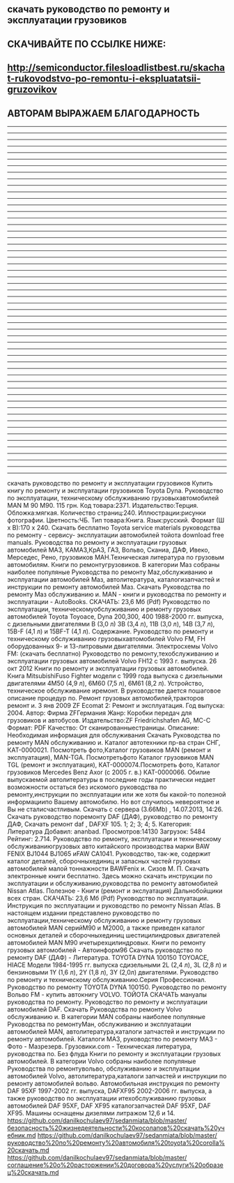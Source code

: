 скачать руководство по ремонту и эксплуатации грузовиков
--------------------------------------------------
СКАЧИВАЙТЕ ПО ССЫЛКЕ НИЖЕ:
--------------------------------------------------
http://semiconductor.filesloadlistbest.ru/skachat-rukovodstvo-po-remontu-i-ekspluatatsii-gruzovikov
--------------------------------------------------
АВТОРАМ ВЫРАЖАЕМ БЛАГОДАРНОСТЬ
--------------------------------------------------
--------------------------------------------------
--------------------------------------------------
--------------------------------------------------
--------------------------------------------------
--------------------------------------------------
--------------------------------------------------
--------------------------------------------------
--------------------------------------------------
--------------------------------------------------
--------------------------------------------------
--------------------------------------------------
--------------------------------------------------
--------------------------------------------------
--------------------------------------------------
--------------------------------------------------
--------------------------------------------------
--------------------------------------------------
--------------------------------------------------
--------------------------------------------------
--------------------------------------------------
--------------------------------------------------
--------------------------------------------------
--------------------------------------------------
--------------------------------------------------
--------------------------------------------------
--------------------------------------------------
--------------------------------------------------
--------------------------------------------------
--------------------------------------------------
--------------------------------------------------
--------------------------------------------------
--------------------------------------------------
--------------------------------------------------
--------------------------------------------------
--------------------------------------------------
--------------------------------------------------
--------------------------------------------------
--------------------------------------------------
--------------------------------------------------
--------------------------------------------------
--------------------------------------------------
--------------------------------------------------
--------------------------------------------------
--------------------------------------------------
--------------------------------------------------
--------------------------------------------------
--------------------------------------------------
--------------------------------------------------
--------------------------------------------------
--------------------------------------------------
--------------------------------------------------
--------------------------------------------------
--------------------------------------------------
--------------------------------------------------
скачать руководство по ремонту и эксплуатации грузовиков Купить книгу по ремонту и эксплуатации грузовиков Toyota Dyna. Руководство по эксплуатации, техническому обслуживанию грузовыхавтомобилей MAN M 90  M90. 115 грн. Код товара:2371. Издательство:Терция. Обложка:мягкая. Количество страниц:240. Иллюстрации:рисунки фотографии. Цветность:ЧБ. Тип товара:Книга. Язык:русский. Формат (Ш х В):170 х 240. Скачать бесплатно Toyota service materials руководства по ремонту - сервису- эксплуатации автомобилей тойота download free manuals. Руководства по ремонту и эксплуатации грузовых автомобилей МАЗ, КАМАЗ,КрАЗ, ГАЗ, Вольво, Сканиа, ДАФ, Ивеко, Мерседес, Рено, грузовиков МАН.Техническая литература по грузовым автомобилям. Книги по ремонтугрузовиков. В категории Маз собраны наиболее популяные Руководства по ремонту Maz,обслуживанию и эксплуатации автомобилей Маз, автолитература, каталогизапчастей и инструкции по ремонту автомобилей Маз. Скачать Руководства по ремонту Маз обслуживанию и. MAN - книги и руководства по ремонту и эксплуатации - AutoBooks. СКАЧАТЬ: 23,6 Мб (Pdf)  Руководство по эксплуатации, техническомуобслуживанию и ремонту грузовых автомобилей Toyota Toyoace, Dyna 200,300, 400 1988-2000 гг. выпуска, с дизельными двигателями В (3,0 л) 3B (3,4 л), 11B (3,0 л), 14B (3,7 л), 15B-F (4,1 л) и 15BF-T (4,1 л). Содержание. Руководство по ремонту и техническому обслуживанию грузовыхавтомобилей Volvo FM, FH оборудованных 9- и 13-литровыми двигателями. Электросхемы Volvo FM: (скачать бесплатно)  Руководство по ремонту,техобслуживанию и эксплуатации грузовых автомобилей Volvo FH12 с 1993 г. выпуска. 26 окт 2012  Книги по ремонту и эксплуатации грузовых автомобилей. Книга MitsubishiFuso Fighter модели с 1999 года выпуска с дизельными двигателями 4M50 (4,9 л), 6M60 (7,5 л), 6M61 (8,2 л). Устройство, техническое обслуживание иремонт. В руководстве дается пошаговое описание процедур по. Ремонт грузовых автомобилей,тракторов ремонт и. 3 янв 2009  ZF Ecomat 2: Ремонт и эксплуатация. Год выпуска: 2004. Автор: Фирма ZFГермания Жанр: Коробки передач для грузовиков и автобусов. Издательство:ZF Friedrichshafen AG, MC-C Формат: PDF Качество: От сканированныестраницы. Описание: Необходимая информация для обслуживания
Скачать Руководства по ремонту MAN обслуживанию и. Каталог автотехники пр-ва стран СНГ, КАТ-0000021. Посмотреть фото,Каталог грузовиков MAN (ремонт и эксплуатация), MAN-TGA. Посмотретьфото  Каталог грузовиков MAN TGL (ремонт и эксплуатация), КАТ-0000074.Посмотреть фото, Каталог грузовиков Mercedes Benz Axor (с 2005 г. в.) КАТ-0000066. Обилие выпускаемой автолитературы в последние годы практически недает возможности остаться без искомого руководства по ремонту,инструкции по эксплуатации или же хотя бы какой-то полезной информациипо Вашему автомобилю. Но вот случилось невероятное и Вы не сталисчастливым. Скачать с сервера (3.66Mb) , 14.07.2013, 14:26. Скачать руководство поремонту DAF (ДАФ), руководство по ремонту ДАФ, Скачать ремонт daf , DAFXF 105. 1; 2; 3; 4; 5. Категория: Литература  Добавил: ananbad. Просмотров:14130  Загрузок: 5484  Рейтинг: 2.714. Руководство по ремонту, эксплуатации и техническому обслуживаниюгрузовых авто китайского производства марки BAW FENIX BJ1044  BJ1065 иFAW CA1041. Руководство, так-же, содержит каталог деталей, сборочныхединиц и запасных частей грузовых автомобилей малой тоннажности BAWFenix и. Сизов М. П.  Скачать электронные книги бесплатно. Здесь можно скачать инструкции по эксплуатации и обслуживанию,руководства по ремонту автомобилей Nissan Atlas. Полезное - Книги (ремонт и экслуатация)  Дальнобойщики всех стран. СКАЧАТЬ: 23,6 Мб (Pdf)  Руководство по эксплуатации. Инструкция по эксплуатации и руководство по ремонту Nissan Atlas. В настоящем издании представлено руководство по эксплуатации,техническому обслуживанию и ремонту грузовых автомобилей MAN серийМ90 и М2000, а также приведен каталог основных деталей и сборочныхединиц шестицилиндровых двигателей автомобилей MAN М90 ичетырехцилиндровых. Книги по ремонту грузовых автомобилей - Автоинформ96
Скачать руководство по ремонту DAF (ДАФ) - Литература. TOYOTA DYNA 100150 TOYOACE, HIACE Модели 1984-1995 гг. выпуска сдизельными 2L (2,4 л), 3L (2,8 л) и бензиновыми 1Y (1,6 л), 2Y (1,8 л), 3Y (2,0л) двигателями. Руководство по ремонту и техническому обслуживанию.Серия Профессионал. Руководство по ремонту TOYOTA DYNA 100150. Руководство по ремонту Вольво FM - купить автокнигу VOLVO. ТОЙОТА СКАЧАТЬ мануалы руководства по ремонту. Руководство по ремонту и эксплуатации автомобилей DAF. Скачать Руководства по ремонту Volvo обслуживанию и. В категории MAN собраны наиболее популяные Руководства по ремонтуМан, обслуживанию и эксплуатации автомобилей MAN, автолитература,каталоги запчастей и инструкции по ремонту автомобилей. Каталоги МАЗ, руководство по ремонту МАЗ - Фото - Мазрезерв. Грузовики.com - Техническая литература, руководства по. Без флуда Книги по ремонту и эксплуатации грузовых автомобилей. В категории Volvo собраны наиболее популяные Руководства по ремонтувольво, обслуживанию и эксплуатации автомобилей Volvo, автолитература,каталоги запчастей и инструкции по ремонту автомобилей вольво. Автомобильная инструкция по ремонту DАF 95XF 1997-2002 гг. выпуска, DАFXF95 2002-2006 гг. выпуска, а также руководство по эксплуатации итехобслуживанию грузовых автомобилей DАF 95XF, DАF XF95  каталогзапчастей DАF 95XF, DАF XF95. Машины оснащены дизелями литражом 12,6 и 14.
https://github.com/danilkochulaev97/sedanmiata/blob/master/безопасность%20жизнедеятельности%20косолапов%20скачать%20учебник.md
https://github.com/danilkochulaev97/sedanmiata/blob/master/руководство%20по%20ремонту%20автомобиля%20toyota%20corolla%20скачать.md
https://github.com/danilkochulaev97/sedanmiata/blob/master/соглашение%20о%20расторжении%20договора%20услуги%20образец%20скачать.md